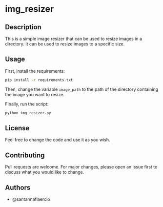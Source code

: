 # img_resizer

## Description

This is a simple image resizer that can be used to resize images in a directory. It can be used to resize images to a
specific size.

## Usage

First, install the requirements:

```bash
pip install -r requirements.txt
```

Then, change the variable `image_path` to the path of the directory containing the image you want to resize.

Finally, run the script:

```bash
python img_resizer.py
```

## License

Feel free to change the code and use it as you wish.

## Contributing

Pull requests are welcome. For major changes, please open an issue first to discuss what you would like to change.

## Authors

- @santannaflaercio
